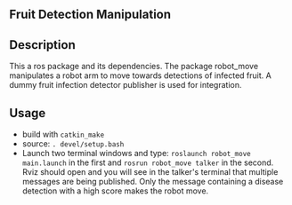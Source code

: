 ## Fruit Detection Manipulation

## Description
This a ros package and its dependencies. 
The package robot_move manipulates a robot arm to move towards detections of infected fruit. A dummy fruit infection detector publisher is used for integration.
## Usage
* build with `catkin_make`
* source: `. devel/setup.bash`
* Launch two terminal windows and type: `roslaunch robot_move main.launch` in the first and `rosrun robot_move talker` in the second.
Rviz should open and you will see in the talker's terminal that multiple messages are being published.  Only the message containing a disease detection with a high score makes the robot move.